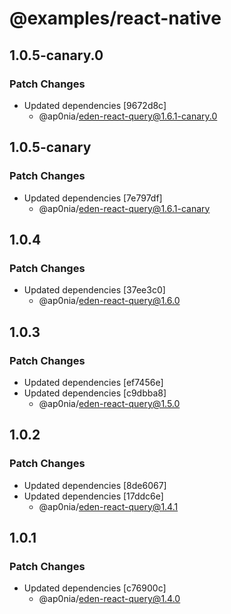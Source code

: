 # @examples/react-native

## 1.0.5-canary.0

### Patch Changes

- Updated dependencies [9672d8c]
  - @ap0nia/eden-react-query@1.6.1-canary.0

## 1.0.5-canary

### Patch Changes

- Updated dependencies [7e797df]
  - @ap0nia/eden-react-query@1.6.1-canary

## 1.0.4

### Patch Changes

- Updated dependencies [37ee3c0]
  - @ap0nia/eden-react-query@1.6.0

## 1.0.3

### Patch Changes

- Updated dependencies [ef7456e]
- Updated dependencies [c9dbba8]
  - @ap0nia/eden-react-query@1.5.0

## 1.0.2

### Patch Changes

- Updated dependencies [8de6067]
- Updated dependencies [17ddc6e]
  - @ap0nia/eden-react-query@1.4.1

## 1.0.1

### Patch Changes

- Updated dependencies [c76900c]
  - @ap0nia/eden-react-query@1.4.0
